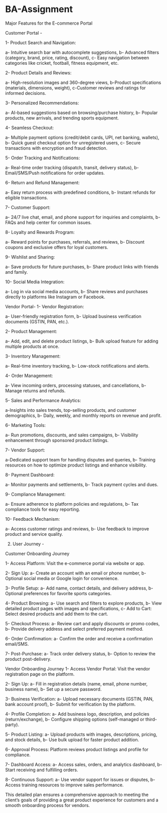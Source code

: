 # BA-Assignment

Major Features for the E-commerce Portal

Customer Portal - 

1- Product Search and Navigation:

a- Intuitive search bar with autocomplete suggestions,
b- Advanced filters (category, brand, price, rating, discount),
c- Easy navigation between categories like cricket, football, fitness equipment, etc.

2- Product Details and Reviews:

a- High-resolution images and 360-degree views,
b-Product specifications (materials, dimensions, weight),
c-Customer reviews and ratings for informed decisions.
   
3- Personalized Recommendations:

a- AI-based suggestions based on browsing/purchase history,
b- Popular products, new arrivals, and trending sports equipment.

4- Seamless Checkout:

a- Multiple payment options (credit/debit cards, UPI, net banking, wallets),
b- Quick guest checkout option for unregistered users,
c- Secure transactions with encryption and fraud detection.

5- Order Tracking and Notifications:

a- Real-time order tracking (dispatch, transit, delivery status),
b- Email/SMS/Push notifications for order updates.

6- Return and Refund Management:

a- Easy return process with predefined conditions,
b- Instant refunds for eligible transactions.

7- Customer Support:

a- 24/7 live chat, email, and phone support for inquiries and complaints,
b- FAQs and help center for common issues.

8- Loyalty and Rewards Program:

a- Reward points for purchases, referrals, and reviews,
b- Discount coupons and exclusive offers for loyal customers.

9- Wishlist and Sharing:

a- Save products for future purchases,
b- Share product links with friends and family.

10- Social Media Integration:

a- Log in via social media accounts,
b- Share reviews and purchases directly to platforms like Instagram or Facebook.

Vendor Portal- 
1- Vendor Registration:

a- User-friendly registration form,
b- Upload business verification documents (GSTIN, PAN, etc.).

2- Product Management:

a- Add, edit, and delete product listings,
b- Bulk upload feature for adding multiple products at once.

3- Inventory Management:

a- Real-time inventory tracking,
b- Low-stock notifications and alerts.

4- Order Management:

a- View incoming orders, processing statuses, and cancellations,
b- Manage returns and refunds.

5- Sales and Performance Analytics:

a-Insights into sales trends, top-selling products, and customer demographics,
b- Daily, weekly, and monthly reports on revenue and profit.

6- Marketing Tools:

a- Run promotions, discounts, and sales campaigns,
b- Visibility enhancement through sponsored product listings.

7- Vendor Support:

a-Dedicated support team for handling disputes and queries,
b- Training resources on how to optimize product listings and enhance visibility.

8- Payment Dashboard:

a- Monitor payments and settlements,
b- Track payment cycles and dues.

9- Compliance Management:

a- Ensure adherence to platform policies and regulations,
b- Tax compliance tools for easy reporting.

10- Feedback Mechanism:

a- Access customer ratings and reviews,
b- Use feedback to improve product and service quality.

2. User Journey - 

Customer Onboarding Journey

1- Access Platform: Visit the e-commerce portal via website or app.

2- Sign Up:
a- Create an account with an email or phone number,
b- Optional social media or Google login for convenience.

3- Profile Setup:
a- Add name, contact details, and delivery address,
b- Optional preferences for favorite sports categories.

4- Product Browsing:
a- Use search and filters to explore products,
b- View detailed product pages with images and specifications,
c- Add to Cart: Select desired products and add them to the cart. 

5- Checkout Process:
a- Review cart and apply discounts or promo codes,
b- Provide delivery address and select preferred payment method.

6- Order Confirmation:
a- Confirm the order and receive a confirmation email/SMS.

7- Post-Purchase:
a- Track order delivery status,
b- Option to review the product post-delivery.

 Vendor Onboarding Journey
1- Access Vendor Portal: Visit the vendor registration page on the platform.

2- Sign Up:
a- Fill in registration details (name, email, phone number, business name),
b- Set up a secure password.

3- Business Verification:
a- Upload necessary documents (GSTIN, PAN, bank account proof),
b- Submit for verification by the platform.

4- Profile Completion:
a- Add business logo, description, and policies (return/exchange),
b- Configure shipping options (self-managed or third-party).

5- Product Listing:
a- Upload products with images, descriptions, pricing, and stock details,
b- Use bulk upload for faster product addition.

6- Approval Process: Platform reviews product listings and profile for compliance.

7- Dashboard Access:
a- Access sales, orders, and analytics dashboard,
b- Start receiving and fulfilling orders.

8- Continuous Support:
a- Use vendor support for issues or disputes,
b- Access training resources to improve sales performance.

This detailed plan ensures a comprehensive approach to meeting the client’s goals of providing a great product experience for customers and a smooth onboarding process for vendors.
